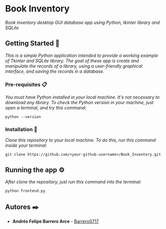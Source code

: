 # Book Inventory 
_Book inventory desktop GUI database app using Python, tkinter library and SQLite_

## Getting Started  🚀

_This is a simple Python application intended to provide a working example of Tkinter and SQLite library. The goal of these app is create and manipulate the records of a library, using a user-friendly graphical interface, and saving the records in a database._

### Pre-requisites  📋

_You must have Python installed in your local machine. It's not necessary to download any library. To check the Python version in your machine, just open a terminal, and try this command:_

```
python --version
```

### Installation  🔧

_Clone this repository to your local machine. To do this, run this command inside your terminal:_

```
git clone https://github.com/<your-github-username>/Book_Inventory.git
```

## Running the app ⚙️

_After clone the repository, just run this command into the terminal:_

```
python frontend.py
```

## Autores ✒️

* **Andrés Felipe Barrero Arce** - [Barrero0717](https://github.com/barrero0717)



